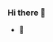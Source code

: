 ### Hi there 👋
- 🔭
<!--
**shims94/shims94** is a ✨ _special_ ✨ repository because its `README.md` (this file) appears on your GitHub profile.

